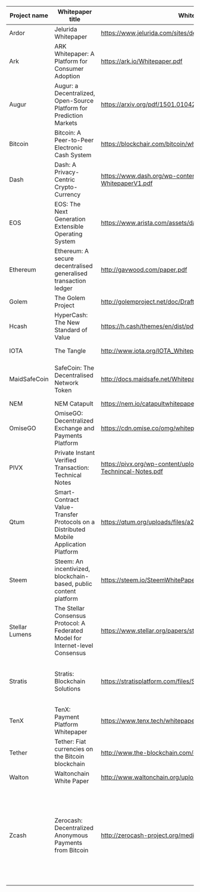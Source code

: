 | Project name   | Whitepaper title                                                                     | Whitepaper address                                                                 | Website address                | Authors                                                                                                  |
|----------------|--------------------------------------------------------------------------------------|------------------------------------------------------------------------------------|--------------------------------|----------------------------------------------------------------------------------------------------------|
| Ardor          | Jelurida Whitepaper                                                                  | https://www.jelurida.com/sites/default/files/JeluridaWhitepaper.pdf                | https://www.ardorplatform.org/ |                                                                                                          |
| Ark            | ARK Whitepaper: A Platform for Consumer Adoption                                     | https://ark.io/Whitepaper.pdf                                                      | https://ark.io/                |                                                                                                          |
| Augur          | Augur: a Decentralized, Open-Source Platform for Prediction Markets                  | https://arxiv.org/pdf/1501.01042.pdf                                               | https://augur.net/             | Dr. Jack Peterson, Joseph Krug                                                                           |
| Bitcoin        | Bitcoin: A Peer-to-Peer Electronic Cash System                                       | https://blockchair.com/bitcoin/whitepaper/bitcoin.pdf                              | https://bitcoin.org/           | Satoshi Nakamoto                                                                                         |
| Dash           | Dash: A Privacy-Centric Crypto-Currency                                              | https://www.dash.org/wp-content/uploads/2015/04/Dash-WhitepaperV1.pdf              | https://www.dash.org/          | Evan Duffield, Daniel Diaz                                                                               |
| EOS            | EOS: The Next Generation Extensible Operating System                                 | https://www.arista.com/assets/data/pdf/EOSWhitepaper.pdf                           | https://eos.io/                |                                                                                                          |
| Ethereum       | Ethereum: A secure decentralised generalised transaction ledger                      | http://gavwood.com/paper.pdf                                                       | https://www.ethereum.org       | Dr. Gavin Wood                                                                                           |
| Golem          | The Golem Project                                                                    | http://golemproject.net/doc/DraftGolemProjectWhitepaper.pdf                        | https://golem.network          |                                                                                                          |
| Hcash          | HyperCash: The New Standard of Value                                                 | https://h.cash/themes/en/dist/pdf/Hcash+Whitepaper+V0.8.1.pdf                      | https://h.cash/                |                                                                                                          |
| IOTA           | The Tangle                                                                           | http://www.iota.org/IOTA_Whitepaper.pdf                                            | https://iota.org/              | Serguei Popov                                                                                            |
| MaidSafeCoin           | SafeCoin: The Decentralised Network Token                                                                           | http://docs.maidsafe.net/Whitepapers/pdf/Safecoin.pdf                      | https://maidsafe.net/safecoin.html  | Nick Lambert, Qi Ma and David Irvine                                                                 |
| NEM            | NEM Catapult                                                                         | https://nem.io/catapultwhitepaper.pdf                                              | https://nem.io/                | Lon Wong                                                                                                 |
| OmiseGO        | OmiseGO: Decentralized Exchange and Payments Platform                                | https://cdn.omise.co/omg/whitepaper.pdf                                            | https://omg.omise.co/          | Joseph Poon                                                                                              |
| PIVX           | Private Instant Verified Transaction: Technical Notes                                | https://pivx.org/wp-content/uploads/2017/03/PIVX-purple-paper-Technincal-Notes.pdf | https://pivx.org/              |                                                                                                          |
| Qtum           | Smart-Contract Value-Transfer Protocols on a Distributed Mobile Application Platform | https://qtum.org/uploads/files/a2772efe4dc8ed1100319c6480195fb1.pdf                | https://qtum.org/              | Patrick Dai, Neil Mahi, Jordan Earls, Alex Norta                                                         |
| Steem          | Steem: An incentivized, blockchain-based, public content platform                    | https://steem.io/SteemWhitePaper.pdf                                               | https://steem.io/              |                                                                                                          |
| Stellar Lumens | The Stellar Consensus Protocol: A Federated Model for Internet-level Consensus       | https://www.stellar.org/papers/stellar-consensus-protocol.pdf                      | https://www.stellar.org/       | David Mazières                                                                                           |
| Stratis        | Stratis: Blockchain Solutions                                                        | https://stratisplatform.com/files/Stratis_Whitepaper.pdf                           | https://stratisplatform.com/   | Chris Trew, Guy Brandon and Nicolas Dorier                                                               |
| TenX           | TenX: Payment Platform Whitepaper                                                    | https://www.tenx.tech/whitepaper/tenx_whitepaper_final.pdf                         | https://www.tenx.tech/         |                                                                                                          |
| Tether         | Tether: Fiat currencies on the Bitcoin blockchain                                    | http://www.the-blockchain.com/docs/Tether%20Whitepaper.pdf                         | https://tether.to/             |                                                                                                          |
| Walton        |  Waltonchain White Paper                                    | http://www.waltonchain.org/upload/1498722281869.pdf                         | http://www.waltonchain.org/             |                                                                                                          |
| Zcash          | Zerocash: Decentralized Anonymous Payments from Bitcoin                              | http://zerocash-project.org/media/pdf/zerocash-extended-20140518.pdf               | https://z.cash/                | Eli Ben-Sasson, Alessandro Chiesa, Christina Garman, Matthew Green, Ian Miers, Eran Tromer, Madars Virza |
